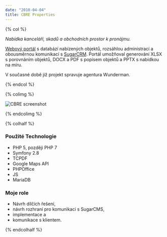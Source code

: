 ```yaml
---
date: "2010-04-04"
title: CBRE Properties
---
```

{% col %}

*Nabídka kanceláří, skadů a obchodních prostor k pronájmu.* 

[Webový portál](https://www.cbreproperties.cz) s databází nabízených objektů, 
rozsáhlou administrací a obousměrnou komunikací s [SugarCRM](https://www.sugarcrm.com/). Portál umožňoval generování XLSX s porovnáním objektů, DOCX a PDF s popisem objektů a PPTX s nabídkou na míru.

V současné době již projekt spravuje agentura Wunderman.

{% endcol %}

{% colimg %}

![CBRE screenshot](/images/references/cbreproperties.png)

{% endcolimg %}

{% colhalf %}

### Použité Technologie
 * PHP 5, později PHP 7
 * Symfony 2.8
 * TCPDF
 * Google Maps API
 * PHPOffice
 * JS
 * MariaDB

### Moje role
 * Návrh dílčích řešení,
 * návrh rozhraní pro komunikaci s SugarCMS,
 * implementace a
 * komunikace s klientem.

{% endcolhalf %}



